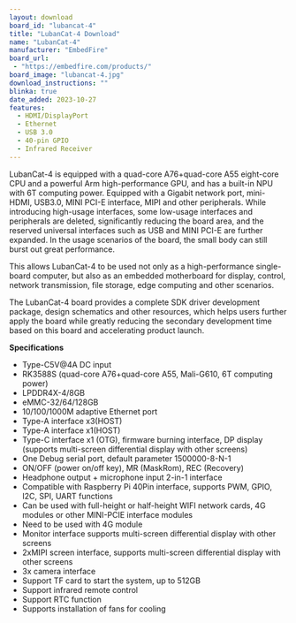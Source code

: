 ```yaml
---
layout: download
board_id: "lubancat-4"
title: "LubanCat-4 Download"
name: "LubanCat-4"
manufacturer: "EmbedFire"
board_url:
 - "https://embedfire.com/products/"
board_image: "lubancat-4.jpg"
download_instructions: ""
blinka: true
date_added: 2023-10-27
features:
  - HDMI/DisplayPort
  - Ethernet
  - USB 3.0
  - 40-pin GPIO
  - Infrared Receiver
---
```


LubanCat-4 is equipped with a quad-core A76+quad-core A55 eight-core CPU and a powerful Arm high-performance GPU, and has a built-in NPU with 6T computing power. Equipped with a Gigabit network port, mini-HDMI, USB3.0, MINI PCI-E interface, MIPI and other peripherals. While introducing high-usage interfaces, some low-usage interfaces and peripherals are deleted, significantly reducing the board area, and the reserved universal interfaces such as USB and MINI PCI-E are further expanded. In the usage scenarios of the board, the small body can still burst out great performance.

This allows LubanCat-4 to be used not only as a high-performance single-board computer, but also as an embedded motherboard for display, control, network transmission, file storage, edge computing and other scenarios.

The LubanCat-4 board provides a complete SDK driver development package, design schematics and other resources, which helps users further apply the board while greatly reducing the secondary development time based on this board and accelerating product launch.

**Specifications**
- Type-C5V@4A DC input
- RK3588S (quad-core A76+quad-core A55, Mali-G610, 6T computing power)
- LPDDR4X-4/8GB
- eMMC-32/64/128GB
- 10/100/1000M adaptive Ethernet port
- Type-A interface x3(HOST)
- Type-A interface x1(HOST)
- Type-C interface x1 (OTG), firmware burning interface, DP display (supports multi-screen differential display with other screens)
- One Debug serial port, default parameter 1500000-8-N-1
- ON/OFF (power on/off key), MR (MaskRom), REC (Recovery)
- Headphone output + microphone input 2-in-1 interface
- Compatible with Raspberry Pi 40Pin interface, supports PWM, GPIO, I2C, SPI, UART functions
- Can be used with full-height or half-height WIFI network cards, 4G modules or other MINI-PCIE interface modules
- Need to be used with 4G module
- Monitor interface supports multi-screen differential display with other screens
- 2xMIPI screen interface, supports multi-screen differential display with other screens
- 3x camera interface
- Support TF card to start the system, up to 512GB
- Support infrared remote control
- Support RTC function
- Supports installation of fans for cooling